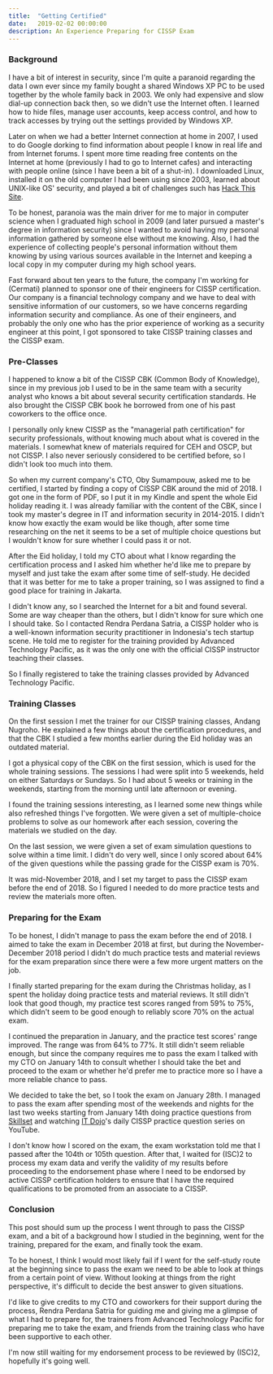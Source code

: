 ```yaml
---
title:  "Getting Certified"
date:   2019-02-02 00:00:00
description: An Experience Preparing for CISSP Exam
---
```


### Background

I have a bit of interest in security, since I'm quite a paranoid regarding the data I own ever since my family bought a shared Windows XP PC to be used together by the whole family back in 2003. We only had expensive and slow dial-up connection back then, so we didn't use the Internet often. I learned how to hide files, manage user accounts, keep access control, and how to track accesses by trying out the settings provided by Windows XP.

Later on when we had a better Internet connection at home in 2007, I used to do Google dorking to find information about people I know in real life and from Internet forums. I spent more time reading free contents on the Internet at home (previously I had to go to Internet cafes) and interacting with people online (since I have been a bit of a shut-in). I downloaded Linux, installed it on the old computer I had been using since 2003, learned about UNIX-like OS' security, and played a bit of challenges such has [Hack This Site](https://www.hackthissite.org/).

To be honest, paranoia was the main driver for me to major in computer science when I graduated high school in 2009 (and later pursued a master's degree in information security) since I wanted to avoid having my personal information gathered by someone else without me knowing. Also, I had the experience of collecting people's personal information without them knowing by using various sources available in the Internet and keeping a local copy in my computer during my high school years.

Fast forward about ten years to the future, the company I'm working for (Cermati) planned to sponsor one of their engineers for CISSP certification. Our company is a financial technology company and we have to deal with sensitive information of our customers, so we have concerns regarding information security and compliance. As one of their engineers, and probably the only one who has the prior experience of working as a security engineer at this point, I got sponsored to take CISSP training classes and the CISSP exam.

### Pre-Classes

I happened to know a bit of the CISSP CBK (Common Body of Knowledge), since in my previous job I used to be in the same team with a security analyst who knows a bit about several security certification standards. He also brought the CISSP CBK book he borrowed from one of his past coworkers to the office once.

I personally only knew CISSP as the "managerial path certification" for security professionals, without knowing much about what is covered in the materials. I somewhat knew of materials required for CEH and OSCP, but not CISSP. I also never seriously considered to be certified before, so I didn't look too much into them.

So when my current company's CTO, Oby Sumampouw, asked me to be certified, I started by finding a copy of CISSP CBK around the mid of 2018. I got one in the form of PDF, so I put it in my Kindle and spent the whole Eid holiday reading it. I was already familiar with the content of the CBK, since I took my master's degree in IT and information security in 2014-2015. I didn't know how exactly the exam would be like though, after some time researching on the net it seems to be a set of multiple choice questions but I wouldn't know for sure whether I could pass it or not.

After the Eid holiday, I told my CTO about what I know regarding the certification process and I asked him whether he'd like me to prepare by myself and just take the exam after some time of self-study. He decided that it was better for me to take a proper training, so I was assigned to find a good place for training in Jakarta.

I didn't know any, so I searched the Internet for a bit and found several. Some are way cheaper than the others, but I didn't know for sure which one I should take. So I contacted Rendra Perdana Satria, a CISSP holder who is a well-known information security practitioner in Indonesia's tech startup scene. He told me to register for the training provided by Advanced Technology Pacific, as it was the only one with the official CISSP instructor teaching their classes.

So I finally registered to take the training classes provided by Advanced Technology Pacific.

### Training Classes

On the first session I met the trainer for our CISSP training classes, Andang Nugroho. He explained a few things about the certification procedures, and that the CBK I studied a few months earlier during the Eid holiday was an outdated material.

I got a physical copy of the CBK on the first session, which is used for the whole training sessions. The sessions I had were split into 5 weekends, held on either Saturdays or Sundays. So I had about 5 weeks or training in the weekends, starting from the morning until late afternoon or evening.

I found the training sessions interesting, as I learned some new things while also refreshed things I've forgotten. We were given a set of multiple-choice problems to solve as our homework after each session, covering the materials we studied on the day.

On the last session, we were given a set of exam simulation questions to solve within a time limit. I didn't do very well, since I only scored about 64% of the given questions while the passing grade for the CISSP exam is 70%.

It was mid-November 2018, and I set my target to pass the CISSP exam before the end of 2018. So I figured I needed to do more practice tests and review the materials more often.

### Preparing for the Exam

To be honest, I didn't manage to pass the exam before the end of 2018. I aimed to take the exam in December 2018 at first, but during the November-December 2018 period I didn't do much practice tests and material reviews for the exam preparation since there were a few more urgent matters on the job.

I finally started preparing for the exam during the Christmas holiday, as I spent the holiday doing practice tests and material reviews. It still didn't look that good though, my practice test scores ranged from 59% to 75%, which didn't seem to be good enough to reliably score 70% on the actual exam.

I continued the preparation in January, and the practice test scores' range improved. The range was from 64% to 77%. It still didn't seem reliable enough, but since the company requires me to pass the exam I talked with my CTO on January 14th to consult whether I should take the bet and proceed to the exam or whether he'd prefer me to practice more so I have a more reliable chance to pass.

We decided to take the bet, so I took the exam on January 28th. I managed to pass the exam after spending most of the weekends and nights for the last two weeks starting from January 14th doing practice questions from [Skillset](https://www.skillset.com/) and watching [IT Dojo](https://www.youtube.com/channel/UCwUkAunxT1BNbmKVOSEoqYA)'s daily CISSP practice question series on YouTube.

I don't know how I scored on the exam, the exam workstation told me that I passed after the 104th or 105th question. After that, I waited for (ISC)2 to process my exam data and verify the validity of my results before proceeding to the endorsement phase where I need to be endorsed by active CISSP certification holders to ensure that I have the required qualifications to be promoted from an associate to a CISSP.

### Conclusion

This post should sum up the process I went through to pass the CISSP exam, and a bit of a background how I studied in the beginning, went for the training, prepared for the exam, and finally took the exam.

To be honest, I think I would most likely fail if I went for the self-study route at the beginning since to pass the exam we need to be able to look at things from a certain point of view. Without looking at things from the right perspective, it's difficult to decide the best answer to given situations.

I'd like to give credits to my CTO and coworkers for their support during the process, Rendra Perdana Satria for guiding me and giving me a glimpse of what I had to prepare for, the trainers from Advanced Technology Pacific for preparing me to take the exam, and friends from the training class who have been supportive to each other.

I'm now still waiting for my endorsement process to be reviewed by (ISC)2, hopefully it's going well.